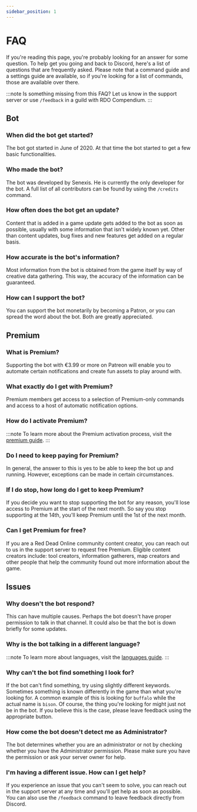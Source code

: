 ```yaml
---
sidebar_position: 1
---
```


# FAQ

If you're reading this page, you're probably looking for an answer for some question. To help get you going and back to Discord, here's a list of questions that are frequently asked.
Please note that a command guide and a settings guide are available, so if you're looking for a list of commands, those are available over there.

:::note
Is something missing from this FAQ? Let us know in the support server or use `/feedback` in a guild with RDO Compendium.
:::

## Bot

### When did the bot get started?

The bot got started in June of 2020. At that time the bot started to get a few basic functionalities.

### Who made the bot?

The bot was developed by Senexis. He is currently the only developer for the bot. A full list of all contributors can be found by using the `/credits` command.

### How often does the bot get an update?

Content that is added in a game update gets added to the bot as soon as possible, usually with some information that isn't widely known yet.
Other than content updates, bug fixes and new features get added on a regular basis.

### How accurate is the bot's information?

Most information from the bot is obtained from the game itself by way of creative data gathering. This way, the accuracy of the information can be guaranteed.

### How can I support the bot?

You can support the bot monetarily by becoming a Patron, or you can spread the word about the bot. Both are greatly appreciated.

## Premium

### What is Premium?

Supporting the bot with €3.99 or more on Patreon will enable you to automate certain notifications and create fun assets to play around with.

### What exactly do I get with Premium?

Premium members get access to a selection of Premium-only commands and access to a host of automatic notification options.

### How do I activate Premium?

:::note
To learn more about the Premium activation process, visit the [premium guide](./guides/premium).
:::

### Do I need to keep paying for Premium?

In general, the answer to this is yes to be able to keep the bot up and running. However, exceptions can be made in certain circumstances.

### If I do stop, how long do I get to keep Premium?

If you decide you want to stop supporting the bot for any reason, you'll lose access to Premium at the start of the next month.
So say you stop supporting at the 14th, you'll keep Premium until the 1st of the next month.

### Can I get Premium for free?

If you are a Red Dead Online community content creator, you can reach out to us in the support server to request free Premium.
Eligible content creators include: tool creators, information gatherers, map creators and other people that help the community found out more information about the game.

## Issues

### Why doesn't the bot respond?

This can have multiple causes. Perhaps the bot doesn't have proper permission to talk in that channel. It could also be that the bot is down briefly for some updates.

### Why is the bot talking in a different language?

:::note
To learn more about languages, visit the [languages guide](./guides/languages).
:::

### Why can't the bot find something I look for?

If the bot can't find something, try using slightly different keywords. Sometimes something is known differently in the game than what you're looking for.
A common example of this is looking for `buffalo` while the actual name is `bison`. Of course, the thing you're looking for might just not be in the bot.
If you believe this is the case, please leave feedback using the appropriate button.

### How come the bot doesn't detect me as Administrator?

The bot determines whether you are an administrator or not by checking whether you have the Administrator permission. Please make sure you have the permission or ask your server owner for help.

### I'm having a different issue. How can I get help?

If you experience an issue that you can't seem to solve, you can reach out in the support server at any time and you'll get help as soon as possible. You can also use the `/feedback` command
to leave feedback directly from Discord.
